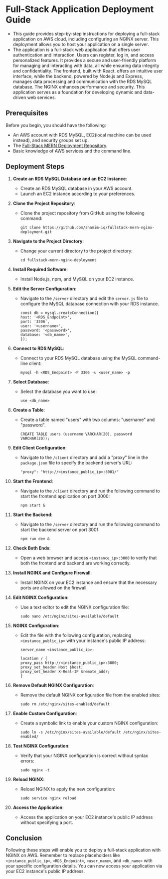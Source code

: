 # Full-Stack Application Deployment Guide

- This guide provides step-by-step instructions for deploying a full-stack application on AWS cloud, including configuring an NGINX server. This deployment allows you to host your application on a single server. 
- The application is a full-stack web application that offers user authentication and interaction. Users can register, log in, and access personalized features. It provides a secure and user-friendly platform for managing and interacting with data, all while ensuring data integrity and confidentiality. The frontend, built with React, offers an intuitive user interface, while the backend, powered by Node.js and Express, manages data processing and communication with the RDS MySQL database. The NGINX enhances performance and security. This application serves as a foundation for developing dynamic and data-driven web services.

## Prerequisites

Before you begin, you should have the following:

- An AWS account with RDS MySQL, EC2(local machine can be used instead), and security groups set up.
- The [Full-Stack MERN Deployment Repository](https://github.com/shamim-iq/fullstack-mern-nginx-deployment).
- Basic knowledge of AWS services and the command line.

## Deployment Steps

1. **Create an RDS MySQL Database and an EC2 Instance**:

   - Create an RDS MySQL database in your AWS account.
   - Launch an EC2 instance according to your preferences.

2. **Clone the Project Repository**:

   - Clone the project repository from GitHub using the following command:
     ```
     git clone https://github.com/shamim-iq/fullstack-mern-nginx-deployment.git
     ```

3. **Navigate to the Project Directory**:

   - Change your current directory to the project directory:
     ```
     cd fullstack-mern-nginx-deployment
     ```

4. **Install Required Software**:

   - Install Node.js, npm, and MySQL on your EC2 instance.

5. **Edit the Server Configuration**:

   - Navigate to the `/server` directory and edit the `server.js` file to configure the MySQL database connection with your RDS instance.
     ```
     const db = mysql.createConnection({
     host: '<RDS_Endpoint>',
     port: '3306',
     user: '<username>',
     password: '<password>',
     database: '<db_name>',
     });
     ```

6. **Connect to RDS MySQL**:

   - Connect to your RDS MySQL database using the MySQL command-line client:
     ```
     mysql -h <RDS_Endpoint> -P 3306 -u <user_name> -p
     ```

7. **Select Database**:

   - Select the database you want to use:
     ```
     use <db_name>
     ```

8. **Create a Table**:

   - Create a table named "users" with two columns: "username" and "password".
     ```
     CREATE TABLE users (username VARCHAR(20), password VARCHAR(20));
     ```

9. **Edit Client Configuration**:

   - Navigate to the `/client` directory and add a "proxy" line in the `package.json` file to specify the backend server's URL:
     ```
     "proxy": "http://<instance_public_ip>:3001/"
     ```

10. **Start the Frontend**:
    - Navigate to the `/client` directory and run the following command to start the frontend application on port 3000:
      ```
      npm start &
      ```

11. **Start the Backend**:

    - Navigate to the `/server` directory and run the following command to start the backend server on port 3001:
      ```
      npm run dev &
      ```

12. **Check Both Ends**:

    - Open a web browser and access `<instance_ip>:3000` to verify that both the frontend and backend are working correctly.

13. **Install NGINX and Configure Firewall**:

    - Install NGINX on your EC2 instance and ensure that the necessary ports are allowed on the firewall.

14. **Edit NGINX Configuration**:

    - Use a text editor to edit the NGINX configuration file:
      ```
      sudo nano /etc/nginx/sites-available/default
      ```

15. **NGINX Configuration**:

    - Edit the file with the following configuration, replacing `<instance_public_ip>` with your instance's public IP address:
      ```
      server_name <instance_public_ip>;

      location / {
      proxy_pass http://<instance_public_ip>:3000;
      proxy_set_header Host $host;
      proxy_set_header X-Real-IP $remote_addr;
      }
      ```
16. **Remove Default NGINX Configuration**:

    - Remove the default NGINX configuration file from the enabled sites:
      ```
      sudo rm /etc/nginx/sites-enabled/default
      ```

17. **Enable Custom Configuration**:

    - Create a symbolic link to enable your custom NGINX configuration:
      ```
      sudo ln -s /etc/nginx/sites-available/default /etc/nginx/sites-enabled/
      ```

18. **Test NGINX Configuration**:

    - Verify that your NGINX configuration is correct without syntax errors:
      ```
      sudo nginx -t
      ```

19. **Reload NGINX**:

    - Reload NGINX to apply the new configuration:
      ```
      sudo service nginx reload
      ```

20. **Access the Application**:

    - Access the application on your EC2 instance's public IP address without specifying a port.

## Conclusion

Following these steps will enable you to deploy a full-stack application with NGINX on AWS. Remember to replace placeholders like `<instance_public_ip>`, `<RDS_Endpoint>`, `<user_name>`, and `<db_name>` with your specific configuration details. You can now access your application via your EC2 instance's public IP address.

